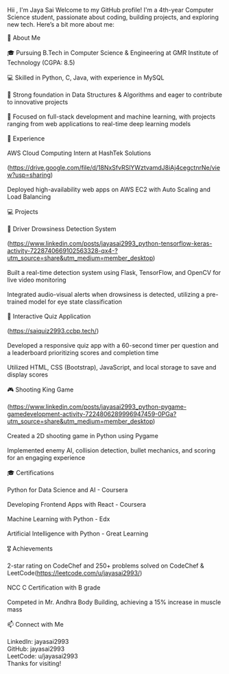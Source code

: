 Hii , I'm Jaya Sai
Welcome to my GitHub profile! I'm a 4th-year Computer Science student, passionate about coding, building projects, and exploring new tech. Here’s a bit more about me:<br>

🌟 About Me<br><br>
🎓 Pursuing B.Tech in Computer Science & Engineering at GMR Institute of Technology (CGPA: 8.5)<br><br>
💻 Skilled in Python, C, Java, with experience in MySQL<br><br>
🌱 Strong foundation in Data Structures & Algorithms and eager to contribute to innovative projects<br><br>
🚀 Focused on full-stack development and machine learning, with projects ranging from web applications to real-time deep learning models<br><br>
💼 Experience<br><br>
AWS Cloud Computing Intern at HashTek Solutions<br><br>
(https://drive.google.com/file/d/18NxSfvRSlYWztvamdJ8iAj4cegctnrNe/view?usp=sharing)<br><br>
Deployed high-availability web apps on AWS EC2 with Auto Scaling and Load Balancing<br><br>
💻 Projects<br><br>
🚗 Driver Drowsiness Detection System<br><br>
(https://www.linkedin.com/posts/jayasai2993_python-tensorflow-keras-activity-7228740669102563328-qx4-?utm_source=share&utm_medium=member_desktop)<br><br>
Built a real-time detection system using Flask, TensorFlow, and OpenCV for live video monitoring<br><br>
Integrated audio-visual alerts when drowsiness is detected, utilizing a pre-trained model for eye state classification<br><br>
🧩 Interactive Quiz Application<br><br>
(https://saiquiz2993.ccbp.tech/)<br><br>
Developed a responsive quiz app with a 60-second timer per question and a leaderboard prioritizing scores and completion time<br><br>
Utilized HTML, CSS (Bootstrap), JavaScript, and local storage to save and display scores<br><br>
🎮 Shooting King Game<br><br>
(https://www.linkedin.com/posts/jayasai2993_python-pygame-gamedevelopment-activity-7224806289996947459-0PGa?utm_source=share&utm_medium=member_desktop)<br><br>
Created a 2D shooting game in Python using Pygame<br><br>
Implemented enemy AI, collision detection, bullet mechanics, and scoring for an engaging experience<br><br>
🎓 Certifications<br><br>
Python for Data Science and AI - Coursera<br><br>
Developing Frontend Apps with React - Coursera<br><br>
Machine Learning with Python - Edx<br><br>
Artificial Intelligence with Python - Great Learning<br><br>
🎖 Achievements<br><br>
2-star rating on CodeChef and 250+ problems solved on CodeChef & LeetCode(https://leetcode.com/u/jayasai2993/)<br><br>
NCC C Certification with B grade<br><br>
Competed in Mr. Andhra Body Building, achieving a 15% increase in muscle mass<br><br>
📫 Connect with Me<br><br>
LinkedIn: jayasai2993<br>
GitHub: jayasai2993<br>
LeetCode: u/jayasai2993<br>
Thanks for visiting!<br>
